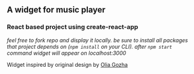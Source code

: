 ## A widget for music player 
### React based project using create-react-app

*feel free to fork repo and display it locally.*
*be sure to install all packages that project depends on (`npm install` on your CLI).*
*after `npm start` command widget will appear on localhost:3000*

Widget inspired by original design by [Olia Gozha](https://dribbble.com/shots/1391899-Music-Player)